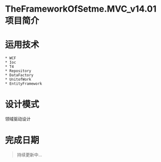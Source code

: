 TheFrameworkOfSetme.MVC_v14.01项目简介
======================


运用技术
======================
```
* WCF
* Ioc
* T4
* Repository
* DataFactory
* UnitofWork
* EntityFramework
```



设计模式
======================
领域驱动设计






完成日期
======================
> 持续更新中...
